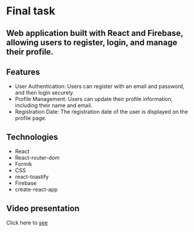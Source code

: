 # Final task

## Web application built with React and Firebase, allowing users to register, login, and manage their profile.

## Features

- User Authentication: Users can register with an email and password, and then login securely.
- Profile Management: Users can update their profile information, including their name and email.
- Registration Date: The registration date of the user is displayed on the profile page.

## Technologies

- React
- React-router-dom
- Formik
- CSS
- react-toastify
- Firebase
- create-react-app

## Video presentation

Click here to [see](https://drive.google.com/drive/folders/1JYVqGpbq_3s0nfYQuW1sfCaeOF4Fkfaa?usp=sharing)
